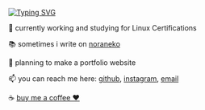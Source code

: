 [![Typing SVG](https://readme-typing-svg.demolab.com?font=Victor+Mono&weight=700&size=25&duration=2000&pause=1000&color=F7BF00&center=true&vCenter=true&multiline=true&random=false&width=500&height=200&lines=hello+world!;my+name+is+marco...;but+you+can+call+me;kernelpanic)](https://git.io/typing-svg)

🌱 currently working and studying for Linux Certifications

📚 sometimes i write on [noraneko](https://noraneko.vercel.app)

💭 planning to make a portfolio website

📫 you can reach me here: [github](https://github.com/kernelpanic95), [instagram](https://instagram.com/kernelpanic.sh), [email](marcocardone29@gmail.com)

☕ [buy me a coffee ❤️](https://ko-fi.com/kernelpanic95)


<!--
**kernelpanic95/kernelpanic95** is a ✨ _special_ ✨ repository because its `README.md` (this file) appears on your GitHub profile.

Here are some ideas to get you started:

- 🔭 I’m currently working on ...
- 🌱 I’m currently learning ...
- 👯 I’m looking to collaborate on ...
- 🤔 I’m looking for help with ...
- 💬 Ask me about ...
- 📫 How to reach me: ...
- 😄 Pronouns: ...
- ⚡ Fun fact: ...
-->
